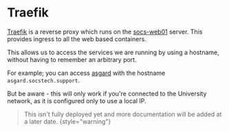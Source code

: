 # Traefik

[Traefik](https://traefik.io/traefik/) is a reverse proxy which runs on the [socs-web01](socs-web01.md) server. This provides ingress to all the web based containers.

This allows us to access the services we are running by using a hostname,  without having to remember an arbitrary port.

For example; you can access [asgard](Asgard.md) with the hostname `asgard.socstech.support`.

But be aware - this will only work if you're connected to the University network, as it is configured only to use a local IP.

> This isn't fully deployed yet and more documentation will be added at a later date.
{style="warning"}
